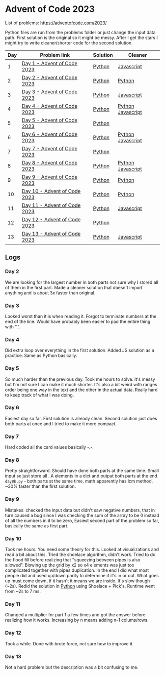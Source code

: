 # Advent of Code 2023
List of problems: https://adventofcode.com/2023/

Python files are run from the problems folder or just change the input data path.
First solution is the original so it might be messy. After I get the stars I might try to write cleaner/shorter code for the second solution. 

| Day | Problem link                                                         | Solution                         | Cleaner                          |
| --- | -------------------------------------------------------------------- | -------------------------------- | -------------------------------- |
| 1   | [Day 1 - Advent of Code 2023](https://adventofcode.com/2023/day/1)   | [Python](2023_problems/day1.py)  |  [Javascript](2023_problems/day1.js)      |
| 2   | [Day 2 - Advent of Code 2023](https://adventofcode.com/2023/day/2)   | [Python](2023_problems/day2.py)  | [Python](2023_problems/day2_b.py)|
| 3   | [Day 3 - Advent of Code 2023](https://adventofcode.com/2023/day/3)   | [Python](2023_problems/day3.py)  | [Javascript](2023_problems/day3.js) |
| 4   | [Day 4 - Advent of Code 2023](https://adventofcode.com/2023/day/4)   | [Python](2023_problems/day4.py)  | [Python](2023_problems/day4b.py) [Javascript](2023_problems/day4.js) |
| 5   | [Day 5 - Advent of Code 2023](https://adventofcode.com/2023/day/5)   | [Python](2023_problems/day5.py)  |                                  |
| 6   | [Day 6 - Advent of Code 2023](https://adventofcode.com/2023/day/6)   | [Python](2023_problems/day6.py)  | [Python](2023_problems/day6b.py) [Javascript](2023_problems/day6.js)|
| 7   | [Day 7 - Advent of Code 2023](https://adventofcode.com/2023/day/7)   | [Python](2023_problems/day7.py)  |                                  |
| 8   | [Day 8 - Advent of Code 2023](https://adventofcode.com/2023/day/8)   | [Python](2023_problems/day8.py)  | [Python](2023_problems/day8b.py) [Javascript](2023_problems/day8.js) |
| 9   | [Day 9 - Advent of Code 2023](https://adventofcode.com/2023/day/9)   | [Python](2023_problems/day9.py)  | [Python](2023_problems/day9b.py) |
| 10  | [Day 10 - Advent of Code 2023](https://adventofcode.com/2023/day/10)   | [Python](2023_problems/day10.py)  | [Python](2023_problems/day10b.py) |
| 11  | [Day 11 - Advent of Code 2023](https://adventofcode.com/2023/day/11)   | [Python](2023_problems/day11.py)  | [Javascript](2023_problems/day11.js) |
| 12  | [Day 12 - Advent of Code 2023](https://adventofcode.com/2023/day/12)   | [Python](2023_problems/day12.py)  |  |
| 13  | [Day 13 - Advent of Code 2023](https://adventofcode.com/2023/day/13)   | [Python](2023_problems/day13.py)  | [Javascript](2023_problems/day13.js) |


## Logs
### Day 2
We are looking for the largest number in both parts not sure why I stored all of them in the first part.
Made a cleaner solution that doesn't import anything and is about 3x faster than original.

### Day 3
Looked worst than it is when reading it. Forgot to terminate numbers at the end of the line. 
Would have probably been easier to pad the entire thing with ".".

### Day 4
Did extra loop over everything in the first solution. Added JS solution as a practice. Same as Python basically.

### Day 5
So much harder than the previous day. Took me hours to solve. It's messy but I'm not sure I can make it much shorter.
It's also a bit weird with ranges order being one way in the text and the other in the actual data. Really hard to keep track of what I was doing.

### Day 6
Easiest day so far. First solution is already clean. Second solution just does both parts at once and I tried to make it more compact.

### Day 7
Hard coded all the card values basically -.-.

### Day 8
Pretty straightforward. Should have done both parts at the same time. Small input so just store all ..A elements in a dict and output both parts at the end.
`day8b.py` - both parts at the same time, math apparently has lcm method, ~30% faster than the first solution.

### Day 9
Mistakes: checked the input data but didn't saw negative numbers, that in turn caused a bug since I was checking the sum of the array to be 0 instead of all the numbers in it to be zero, 
Easiest second part of the problem so far, basically the same as first part.

### Day 10
Took me hours. You need some theory for this. Looked at visualizations and read a bit about this. Tried the shoelace algorithm, didn't work. Tried to do the flood fill before realizing that "squeezing between pipes is also allowed". Blowing up the grid by x2 so x4 elements was just too complicated together with pipes duplication. In the end I did what most people did and used up/down parity to determine if it's in or out. What goes up must come down, if it hasn't it means we are inside. It's slow though (~2s).
Redid the solution in [Python](2023_problems/day10b.py) using Shoelace + Pick's. Runtime went from ~2s to 7 ms.

### Day 11
Changed a multiplier for part 1 a few times and got the answer before realizing how it works. Increasing by n means adding n-1 colums/rows.

### Day 12
Took a while. Done with brute force, not sure how to improve it.

### Day 13
Not a hard problem but the description was a bit confusing to me.
